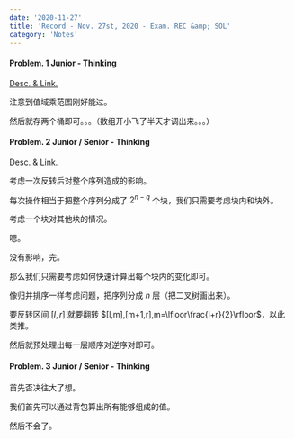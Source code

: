 ```yaml
---
date: '2020-11-27'
title: 'Record - Nov. 27st, 2020 - Exam. REC &amp; SOL'
category: 'Notes'
---
```


#### Problem. 1 Junior - Thinking

[Desc. & Link.](http://222.180.160.110:1024/contest/999/problem/1)

注意到值域乘范围刚好能过。

然后就存两个桶即可。。。（数组开小飞了半天才调出来。。。）

#### Problem. 2 Junior / Senior - Thinking

[Desc. & Link.](http://222.180.160.110:1024/contest/999/problem/2)

考虑一次反转后对整个序列造成的影响。

每次操作相当于把整个序列分成了 $2^{n-q}$ 个块，我们只需要考虑块内和块外。

考虑一个块对其他块的情况。

嗯。

没有影响，完。

那么我们只需要考虑如何快速计算出每个块内的变化即可。

像归并排序一样考虑问题，把序列分成 $n$ 层（把二叉树画出来）。

要反转区间 $[l,r]$ 就要翻转 $[l,m],[m+1,r],m=\lfloor\frac{l+r}{2}\rfloor$，以此类推。

然后就预处理出每一层顺序对逆序对即可。

#### Problem. 3 Junior / Senior - Thinking

首先否决往大了想。

我们首先可以通过背包算出所有能够组成的值。

然后不会了。